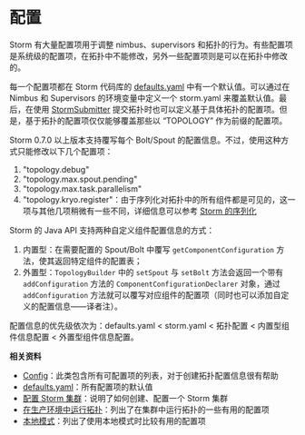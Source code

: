 # 配置

Storm 有大量配置项用于调整 nimbus、supervisors 和拓扑的行为。有些配置项是系统级的配置项，在拓扑中不能修改，另外一些配置项则是可以在拓扑中修改的。

每一个配置项都在 Storm 代码库的 [defaults.yaml][1] 中有一个默认值。可以通过在 Nimbus 和 Supervisors 的环境变量中定义一个 storm.yaml 来覆盖默认值。最后，在使用 [StormSubmitter][2] 提交拓扑时也可以定义基于具体拓扑的配置项。但是，基于拓扑的配置项仅仅能够覆盖那些以 “TOPOLOGY” 作为前缀的配置项。

Storm 0.7.0 以上版本支持覆写每个 Bolt/Spout 的配置信息。不过，使用这种方式只能修改以下几个配置项：

1. "topology.debug"
2. "topology.max.spout.pending"
3. "topology.max.task.parallelism"
4. "topology.kryo.register"：由于序列化对拓扑中的所有组件都是可见的，这一项与其他几项稍微有一些不同，详细信息可以参考 [Storm 的序列化][3]

Storm 的 Java API 支持两种自定义组件配置信息的方式：

1. 内置型：在需要配置的 Spout/Bolt 中覆写 `getComponentConfiguration` 方法，使其返回特定组件的配置表；
2. 外置型：`TopologyBuilder` 中的 `setSpout` 与 `setBolt` 方法会返回一个带有 `addConfiguration` 方法的 `ComponentConfigurationDeclarer` 对象，通过 `addConfiguration` 方法就可以覆写对应组件的配置项（同时也可以添加自定义的配置信息——译者注）。

配置信息的优先级依次为：defaults.yaml < storm.yaml < 拓扑配置 < 内置型组件信息配置 < 外置型组件信息配置。

**相关资料**

- [Config][4]：此类包含所有可配置项的列表，对于创建拓扑配置信息很有帮助
- [defaults.yaml][1]：所有配置项的默认值
- [配置 Storm 集群][5]：说明了如何创建、配置一个 Storm 集群
- [在生产环境中运行拓扑][6]：列出了在集群中运行拓扑的一些有用的配置项
- [本地模式][7]：列出了使用本地模式时比较有用的配置项


[1]: https://github.com/apache/storm/blob/master/conf/defaults.yaml
[2]: http://storm.apache.org/javadoc/apidocs/backtype/storm/StormSubmitter.html
[3]: https://github.com/weyo/Storm-Documents/blob/master/Manual/zh/Serialization.md
[4]: http://storm.apache.org/javadoc/apidocs/backtype/storm/Config.html
[5]: https://github.com/weyo/Storm-Documents/blob/master/Manual/zh/Setting-Up-A-Storm-Cluster.md
[6]: https://github.com/weyo/Storm-Documents/blob/master/Manual/zh/Running-Topologies-On-A-Production-Cluster.md
[7]: https://github.com/weyo/Storm-Documents/blob/master/Manual/zh/Local-Mode.md
